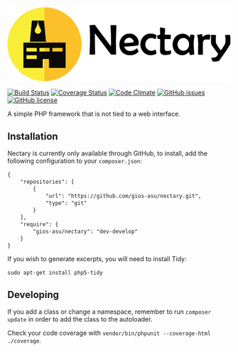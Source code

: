 ![Nectary](documentation/images/nectary-with-text.png)

[![Build Status](https://travis-ci.org/gios-asu/nectary.svg)](https://travis-ci.org/gios-asu/nectary) [![Coverage Status](https://coveralls.io/repos/gios-asu/nectary/badge.svg?branch=develop&service=github)](https://coveralls.io/github/gios-asu/nectary?branch=develop) [![Code Climate](https://codeclimate.com/github/gios-asu/nectary/badges/gpa.svg)](https://codeclimate.com/github/gios-asu/nectary) [![GitHub issues](https://img.shields.io/github/issues/gios-asu/nectary.svg)]() [![GitHub license](https://img.shields.io/github/license/gios-asu/nectary.svg)]()


A simple PHP framework that is not tied to a web interface.

## Installation

Nectary is currently only available through GitHub, to install, add the following configuration to your `composer.json`:

```
{
    "repositories": [
        {
            "url": "https://github.com/gios-asu/nectary.git",
            "type": "git"
        }
    ],
    "require": {
        "gios-asu/nectary": "dev-develop"
    }
}
```

If you wish to generate excerpts, you will need to install Tidy:

```
sudo apt-get install php5-tidy
```

## Developing

If you add a class or change a namespace, remember to
run `composer update` in order to add the class to the autoloader.

Check your code coverage with `vendor/bin/phpunit --coverage-html ./coverage`.